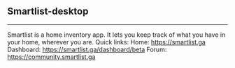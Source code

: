 ## Smartlist-desktop
---
Smartlist is a home inventory app. It lets you keep track of what you have in your home, wherever you are. 
Quick links: 
Home: https://smartlist.ga 
Dashboard: https://smartlist.ga/dashboard/beta
Forum: https://community.smartlist.ga
